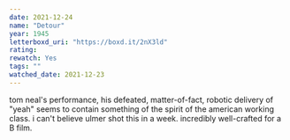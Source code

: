 ```yaml
---
date: 2021-12-24
name: "Detour"
year: 1945
letterboxd_uri: "https://boxd.it/2nX3ld"
rating: 
rewatch: Yes
tags: ""
watched_date: 2021-12-23
---
```


tom neal's performance, his defeated, matter-of-fact, robotic delivery of "yeah" seems to contain something of the spirit of the american working class. i can't believe ulmer shot this in a week. incredibly well-crafted for a B film.
